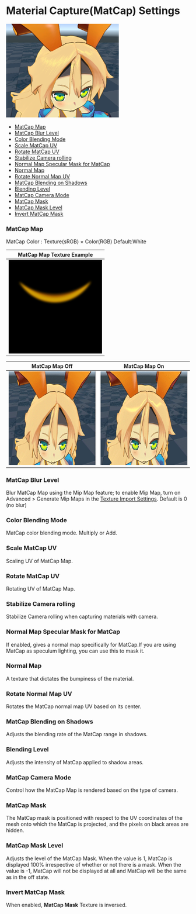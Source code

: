# Material Capture(MatCap) Settings

<img src="images/MatCap.png" height="256">

* [MatCap Map](#matcap-map)
* [MatCap Blur Level](#matcap-blur-level)
* [Color Blending Mode](#color-blending-mode)
* [Scale MatCap UV](#scale-matcap-uv)
* [Rotate MatCap UV](#rotate-matcap-uv)
* [Stabilize Camera rolling](#stabilize-camera-rolling)
* [Normal Map Specular Mask for MatCap](#normal-map-specular-mask-for-matcap)
* [Normal Map](#normal-map)
* [Rotate Normal Map UV](#rotate-normal-map-uv)
* [MatCap Blending on Shadows](#matcap-blending-on-shadows)
* [Blending Level](#blending-level)
* [MatCap Camera Mode](#matcap-camera-mode)
* [MatCap Mask](#matcap-mask)
* [MatCap Mask Level](#matcap-mask-level)
* [Invert MatCap Mask](#invert-matcap-mask)

### MatCap Map
MatCap Color : Texture(sRGB) × Color(RGB) Default:White

| MatCap Map Texture Example | 
| -- |
| <img src="images/HiLight_Matcap.png" height="256">|



| MatCap Map Off  | MatCap Map On |
| -- | --|
| <img src="images/WithOutMatCap.gif" height="256">| <img src="images/WithMatCap.gif" height="256"> 

### MatCap Blur Level
Blur MatCap Map using the Mip Map feature; to enable Mip Map, turn on Advanced > Generate Mip Maps in the [Texture Import Settings](https://docs.unity3d.com/Manual/class-TextureImporter.html). Default is 0 (no blur)

### Color Blending Mode
MatCap color blending mode. Multiply or Add.



### Scale MatCap UV
Scaling UV of MatCap Map.

### Rotate MatCap UV
Rotating UV of MatCap Map.

### Stabilize Camera rolling
Stabilize Camera rolling when capturing materials with camera.
### Normal Map Specular Mask for MatCap
If enabled, gives a normal map specifically for MatCap.If you are using MatCap as speculum lighting, you can use this to mask it.
### Normal Map
A texture that dictates the bumpiness of the material.
### Rotate Normal Map UV
Rotates the MatCap normal map UV based on its center.

### MatCap Blending on Shadows
Adjusts the blending rate of the MatCap range in shadows.
### Blending Level
Adjusts the intensity of MatCap applied to shadow areas.
### MatCap Camera Mode
Control how the MatCap Map is rendered based on the type of camera.
### MatCap Mask
The MatCap mask is positioned with respect to the UV coordinates of the mesh onto which the MatCap is projected, and the pixels on black areas are hidden.
### MatCap Mask Level
Adjusts the level of the MatCap Mask. When the value is 1, MatCap is displayed 100% irrespective of whether or not there is a mask. When the value is -1, MatCap will not be displayed at all and MatCap will be the same as in the off state.
### Invert MatCap Mask
When enabled, **MatCap Mask** Texture is inversed.
